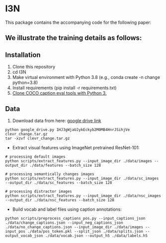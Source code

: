 # I3N
This package contains the accompanying code for the following paper:

## We illustrate the training details as follows:
## Installation
1. Clone this repository
2. cd I3N
3. Make virtual environment with Python 3.8 (e.g., conda create -n change python=3.8)
4. Install requirements (pip install -r requirements.txt)
5. [Clone COCO caption eval tools with Python 3.](https://gitee.com/tuyunbin/coco-caption_python3.git)

## Data
1. Download data from here: [google drive link](https://drive.google.com/file/d/1HJ3gWjaUJykEckyb2M0MB4HnrJSihjVe/view?usp=sharing)
```
python google_drive.py 1HJ3gWjaUJykEckyb2M0MB4HnrJSihjVe clevr_change.tar.gz
tar -xzvf clevr_change.tar.gz
```

* Extract visual features using ImageNet pretrained ResNet-101:
```
# processing default images
python scripts/extract_features.py --input_image_dir ./data/images --output_dir ./data/features --batch_size 128

# processing semantically changes images
python scripts/extract_features.py --input_image_dir ./data/sc_images --output_dir ./data/sc_features --batch_size 128

# processing distractor images
python scripts/extract_features.py --input_image_dir ./data/nsc_images --output_dir ./data/nsc_features --batch_size 128
```

* Build vocab and label files using caption annotations:
```
python scripts/preprocess_captions_pos.py --input_captions_json ./data/change_captions.json --input_neg_captions_json ./data/no_change_captions.json --input_image_dir ./data/images --input_pos ./data/pos_token.pkl --split_json ./data/splits.json --output_vocab_json ./data/vocab.json --output_h5 ./data/labels.h5
```

